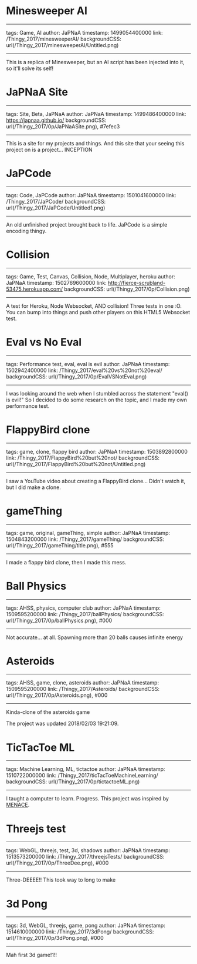# Minesweeper AI

---

tags: Game, AI
author: JaPNaA
timestamp: 1499054400000
link: /Thingy_2017/minesweeperAI/
backgroundCSS: url(/Thingy_2017/minesweeperAI/Untitled.png)

---

This is a replica of Minesweeper, but an AI script has been injected into it, so it'll solve its self!

# JaPNaA Site

---

tags: Site, Beta, JaPNaA
author: JaPNaA
timestamp: 1499486400000
link: https://japnaa.github.io/
backgroundCSS: url(/Thingy_2017/0p/JaPNaASite.png), #7efec3

---

This is a site for my projects and things. And this site that your seeing this project on is a project... INCEPTION

# JaPCode

---

tags: Code, JaPCode
author: JaPNaA
timestamp: 1501041600000
link: /Thingy_2017/JaPCode/
backgroundCSS: url(/Thingy_2017/JaPCode/Untitled1.png)

---

An old unfinished project brought back to life. JaPCode is a simple encoding thingy.

# Collision

---

tags: Game, Test, Canvas, Collision, Node, Multiplayer, heroku
author: JaPNaA
timestamp: 1502769600000
link: http://fierce-scrubland-53475.herokuapp.com/
backgroundCSS: url(/Thingy_2017/0p/Collision.png)

---

A test for Heroku, Node Websocket, AND collision! Three tests in one :O. You can bump into things and push other players on this HTML5 Websocket test.

# Eval vs No Eval

---

tags: Performance test, eval, eval is evil
author: JaPNaA
timestamp: 1502942400000
link: /Thingy_2017/eval%20vs%20not%20eval/
backgroundCSS: url(/Thingy_2017/0p/EvalVSNotEval.png)

---

I was looking around the web when I stumbled across the statement \"eval() is evil!\" So I decided to do some research on the topic, and I made my own performance test.

# FlappyBird clone

---

tags: game, clone, flappy bird
author: JaPNaA
timestamp: 1503892800000
link: /Thingy_2017/FlappyBird%20but%20not/
backgroundCSS: url(/Thingy_2017/FlappyBird%20but%20not/Untitled.png)

---

I saw a YouTube video about creating a FlappyBird clone... Didn't watch it, but I did make a clone.

# gameThing

---

tags: game, original, gameThing, simple
author: JaPNaA
timestamp: 1504843200000
link: /Thingy_2017/gameThing/
backgroundCSS: url(/Thingy_2017/gameThing/title.png), #555

---

I made a flappy bird clone, then I made this mess.

# Ball Physics

---

tags: AHSS, physics, computer club
author: JaPNaA
timestamp: 1509595200000
link: /Thingy_2017/ballPhysics/
backgroundCSS: url(/Thingy_2017/0p/ballPhysics.png), #000

---

Not accurate... at all. Spawning more than 20 balls causes infinite energy

# Asteroids

---

tags: AHSS, game, clone, asteroids
author: JaPNaA
timestamp: 1509595200000
link: /Thingy_2017/Asteroids/
backgroundCSS: url(/Thingy_2017/0p/Asteroids.png), #000

---

Kinda-clone of the asteroids game

The project was updated 2018/02/03 19:21:09.

# TicTacToe ML

---

tags: Machine Learning, ML, tictactoe
author: JaPNaA
timestamp: 1510722000000
link: /Thingy_2017/ticTacToeMachineLearning/
backgroundCSS: url(/Thingy_2017/0p/tictactoeML.png)

---

I taught a computer to learn. Progress. This project was inspired by [MENACE](https://boingboing.net/2009/11/02/mechanical-computer.html).

# Threejs test

---

tags: WebGL, threejs, test, 3d, shadows
author: JaPNaA
timestamp: 1513573200000
link: /Thingy_2017/threejsTests/
backgroundCSS: url(/Thingy_2017/0p/ThreeDee.png), #000

---

Three-DEEEE!! This took way to long to make

# 3d Pong

---

tags: 3d, WebGL, threejs, game, pong
author: JaPNaA
timestamp: 1514610000000
link: /Thingy_2017/3dPong/
backgroundCSS: url(/Thingy_2017/0p/3dPong.png), #000

---

Mah first 3d game!1!!
